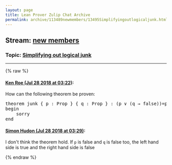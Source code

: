 ```yaml
---
layout: page
title: Lean Prover Zulip Chat Archive 
permalink: archive/113489newmembers/13495Simplifyingoutlogicaljunk.html
---
```


## Stream: [new members](index.html)
### Topic: [Simplifying out logical junk](13495Simplifyingoutlogicaljunk.html)

---


{% raw %}
#### [ Ken Roe (Jul 28 2018 at 03:22)](https://leanprover.zulipchat.com/#narrow/stream/113489-new%20members/topic/Simplifying%20out%20logical%20junk/near/130445253):
<p>How can the following theorem be proven:</p>
<div class="codehilite"><pre><span></span><span class="kn">theorem</span> <span class="n">junk</span> <span class="o">{</span> <span class="n">p</span> <span class="o">:</span> <span class="kt">Prop</span> <span class="o">}</span> <span class="o">{</span> <span class="n">q</span> <span class="o">:</span> <span class="kt">Prop</span> <span class="o">}</span> <span class="o">:</span> <span class="o">(</span><span class="n">p</span> <span class="bp">∨</span> <span class="o">(</span><span class="n">q</span> <span class="bp">→</span> <span class="n">false</span><span class="o">))</span><span class="bp">=</span><span class="n">p</span> <span class="o">:=</span>
<span class="k">begin</span>
    <span class="n">sorry</span>
<span class="kn">end</span>
</pre></div>

#### [ Simon Hudon (Jul 28 2018 at 03:29)](https://leanprover.zulipchat.com/#narrow/stream/113489-new%20members/topic/Simplifying%20out%20logical%20junk/near/130445495):
<p>I don't think the theorem hold. If <code>p</code> is false and <code>q</code> is false too, the left hand side is true and the right hand side is false</p>


{% endraw %}
